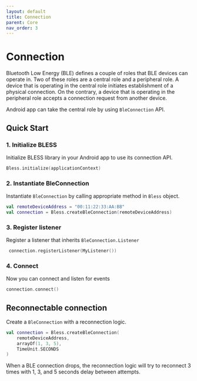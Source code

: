 ```yaml
---
layout: default
title: Connection
parent: Core
nav_order: 3
---
```

# Connection

Bluetooth Low Energy (BLE) defines a couple of roles that BLE devices can operate in. Two of these roles are a central role and a peripheral role. A device that is operating in the central role initiates establishment of a physical connection. On the contrary, a device that is operating in the peripheral role accepts a connection request from another device.

Android app can take the central role by using `BleConnection` API.

## Quick Start

### 1. Initialize BLESS

Initialize BLESS library in your Android app to use its connection API.

```kotlin
Bless.initialize(applicationContext)
```

### 2. Instantiate BleConnection

Instantiate `BleConnection` by calling appropriate method in `Bless` object.

```kotlin
val remoteDeviceAddress = "00:11:22:33:AA:BB"
val connection = Bless.createBleConnection(remoteDeviceAddress)
```
### 3. Register listener
Register a listener that inherits `BleConnection.Listener`

```kotlin
 connection.registerListener(MyListener())
```

### 4. Connect
Now you can connect and listen for events

```kotlin
connection.connect()
```
## Reconnectable connection

Create a `BleConnection` with a reconnection logic.

```kotlin
val connection = Bless.createBleConnection(
    remoteDeviceAddress,
    arrayOf(1, 3, 5),
    TimeUnit.SECONDS
)
```

When a BLE connection drops, the reconnection logic will try to reconnect 3 times with 1, 3, and 5 seconds delay between attempts.

<!-- ## L2BLE Connection

`L2BleConnection` represents 2-way BLE connection. It uses 2 GATT characteristics, one for sending, and one for receiving data. It is optimised for high data throughput by setting a high connection priority and requesting higher MTU value.

You can instantiate `L2BleConnection` the same way as `BleConnection`, by calling appropriate method in `Bless` object.

```kotlin
val l2BleConnection = Bless.createL2BleConnection(remoteDeviceAddress)
``` -->
